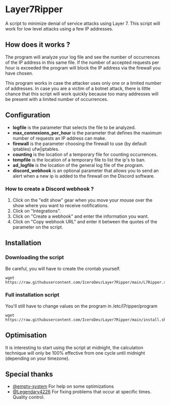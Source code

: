 # Layer7Ripper 
A script to minimize denial of service attacks using Layer 7. This script will work for low level attacks using a few IP addresses.

## How does it works ?
The program will analyze your log file and see the number of occurrences of the IP address in this same file. If the number of accepted requests per hour is exceeded the program will block the IP address via the firewall you have chosen.

This program works in case the attacker uses only one or a limited number of addresses. In case you are a victim of a botnet attack, there is little chance that this script will work quickly because too many addresses will be present with a limited number of occurrences.

## Configuration
- **logfile** is the parameter that selects the file to be analyzed.
- **max_connexions_per_hour** is the parameter that defines the maximum number of requests an IP address can make.
- **firewall** is the parameter choosing the firewall to use (by default iptables) ufw|iptables.
- **counting** is the location of a temporary file for counting occurrences.
- **tempfile** is the location of a temporary file to list the ip's to ban.
- **ad_logfile** is the location of the general log file of the program.
- **discord_webhook** is an optional parameter that allows you to send an alert when a new ip is added to the firewall on the Discord software.

### How to create a Discord webhook ?
1) Click on the "edit show" gear when you move your mouse over the show where you want to receive notifications.
2) Click on "Integrations".
3) Click on "Create a webhook" and enter the information you want.
4) Click on "Copy webhook URL" and enter it between the quotes of the parameter on the script.

## Installation

### Downloading the script
Be careful, you will have to create the crontab yourself.
```
wget https://raw.githubusercontent.com/IceroDev/Layer7Ripper/main/L7Ripper.sh
```
### Full installation script
You'll still have to change values on the program in /etc/l7ripper/program
```
wget https://raw.githubusercontent.com/IceroDev/Layer7Ripper/main/install.sh
```

## Optimisation
It is interesting to start using the script at midnight, the calculation technique will only be 100% effective from one cycle until midnight (depending on your timezone). 

## Special thanks
- [@empty-system](https://github.com/empty-system) For help on some optimizations
- [@Legendary4226](https://github.com/Legendary4226) For fixing problems that occur at specific times. Quality control.
